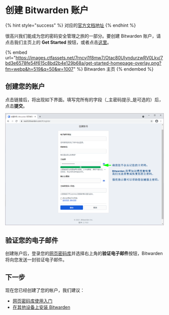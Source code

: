 # 创建 Bitwarden 账户

{% hint style="success" %}
对应的[官方文档地址](https://bitwarden.com/help/article/create-bitwarden-account/)
{% endhint %}

很高兴我们能成为您的密码安全管理之旅的一部分。要创建 Bitwarden 账户，请点击我们主页上的 **Get Started** 按钮，或者点击[这里](https://vault.bitwarden.com/#/register)。

{% embed url="https://images.ctfassets.net/7rncvj1f8mw7/Otac80UIyndurzwRV0Lkv/7bd3e6578fe54f615c8bd2b4e129b68a/get-started-homepage-overlay.png?fm=webp&h=519&q=50&w=1007" %}
Bitwarden 主页
{% endembed %}

## 创建您的账户 <a href="#create-your-account" id="create-your-account"></a>

点击链接后，将出现如下界面。填写完所有的字段（_主密码提示_是可选的）后，点击**提交**。

![创建您的账户](../.gitbook/assets/create-account-screen-overlay.png)

## 验证您的电子邮件 <a href="#verify-your-email" id="verify-your-email"></a>

创建账户后，登录您的[网页密码库](https://vault.bitwarden.com/)并选择右上角的**验证电子邮件**按钮，Bitwarden 将向您发送一封验证电子邮件。

## 下一步 <a href="#next-steps" id="next-steps"></a>

现在您已经创建了您的帐户，我们建议：

* [网页密码库使用入门](getting-started-webvault.md)
* [在其他设备上安装 Bitwarden](https://bitwarden.com/download/)
